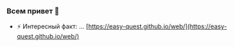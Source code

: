 ### Всем привет 👋

<!--
**easy-quest/easy-quest** это ✨ _специальный_ ✨ репозиторий, потому что его `README.md` (этот файл) отображается в вашем профиле GitHub.

Вот несколько идей, с которых можно начать:

- 🔭 Я сейчас работаю над ...
- 🌱 Я сейчас учусь ...
- 👯 Я хочу сотрудничать ...
- 🤔 Мне нужна помощь...
- 💬 Спроси меня о ...
- 📫 Как до меня добраться: ...
- 😄 Местоимения: ...
-->
- ⚡ Интересный факт: ...
[https://easy-quest.github.io/web/](https://easy-quest.github.io/web/)
